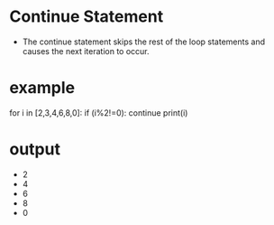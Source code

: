 # Continue Statement
- The continue statement skips the rest of the loop statements and causes the next iteration to occur.

# example
for i in [2,3,4,6,8,0]:
if (i%2!=0):
continue
print(i)
# output
- 2
- 4
- 6
- 8
- 0
